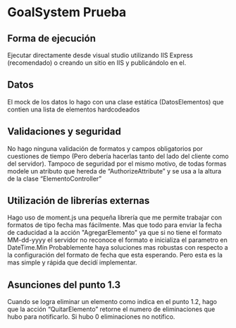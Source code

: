 # GoalSystem Prueba

## Forma de ejecución
Ejecutar directamente desde visual studio utilizando IIS Express (recomendado) o creando un sitio en IIS y publicándolo en el.

## Datos
El mock de los datos lo hago con una clase estática (DatosElementos) que contien una lista de elementos hardcodeados

## Validaciones y seguridad
No hago ninguna validación de formatos y campos obligatorios por cuestiones de tiempo (Pero debería hacerlas tanto del lado del cliente como del servidor).
Tampoco de seguridad por el mismo motivo, de todas formas modele un atributo que hereda de “AuthorizeAttribute” y se usa a la altura de la clase “ElementoController” 	

	
## Utilización de librerías externas
Hago uso de moment.js una pequeña librería que me permite trabajar con formatos de tipo fecha mas fácilmente. 
Mas que todo para enviar la fecha de caducidad a la acción "AgregarElemento" ya que si no tiene el formato MM-dd-yyyy el servidor no reconoce el formato e inicializa el parametro en DateTime.Min
Probablemente haya soluciones mas robustas con respecto a la configuración del formato de fecha que esta esperando. Pero esta es la mas simple y rápida que decidí implementar.

## Asunciones del punto 1.3	
Cuando se logra eliminar un elemento como indica en el punto 1.2, hago que la acción “QuitarElemento” retorne el numero de eliminaciones que hubo para notificarlo. Si hubo 0 eliminaciones no notifico.

